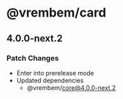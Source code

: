 # @vrembem/card

## 4.0.0-next.2

### Patch Changes

- Enter into prerelease mode
- Updated dependencies
  - @vrembem/core@4.0.0-next.2
